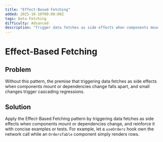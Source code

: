 ```yaml
---
title: "Effect-Based Fetching"
added: 2025-10-10T00:00:00Z
tags: Data Fetching
difficulty: Advanced
description: "Trigger data fetches as side effects when components mount or dependencies change."
---
```

# Effect-Based Fetching

## Problem

Without this pattern, the premise that triggering data fetches as side effects when components mount or dependencies change falls apart, and small changes trigger cascading regressions.

## Solution

Apply the Effect-Based Fetching pattern by triggering data fetches as side effects when components mount or dependencies change, and reinforce it with concise examples or tests. For example, let a `useOrders` hook own the network call while an `OrdersTable` component simply renders rows.
